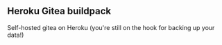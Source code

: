 ## Heroku Gitea buildpack 

Self-hosted gitea on Heroku (you're still on the hook for backing up your data!)




